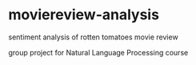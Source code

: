 # moviereview-analysis
sentiment analysis of rotten tomatoes movie review

group project for Natural Language Processing course

